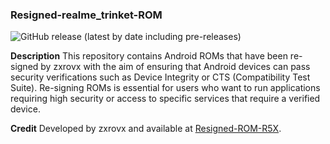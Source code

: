 ### Resigned-realme_trinket-ROM

![GitHub release (latest by date including pre-releases)](https://img.shields.io/github/v/release/zxrovx/Resigned-ROM-R5X?include_prereleases)

**Description**
This repository contains Android ROMs that have been re-signed by zxrovx with the aim of ensuring that Android devices can pass security verifications such as Device Integrity or CTS (Compatibility Test Suite). Re-signing ROMs is essential for users who want to run applications requiring high security or access to specific services that require a verified device.

**Credit**
Developed by zxrovx and available at [Resigned-ROM-R5X](https://github.com/zxrovx/Resigned-realme_trinket-ROM).
